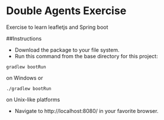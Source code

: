 # Double Agents Exercise
Exercise to learn leafletjs and Spring boot

##Instructions

- Download the package to your file system.
- Run this command from the base directory for this project:
```
gradlew bootRun
```
on Windows or 
```
./gradlew bootRun
```
on Unix-like platforms

- Navigate to http://localhost:8080/ in your favorite browser.

